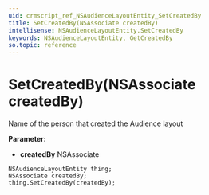 ```yaml
---
uid: crmscript_ref_NSAudienceLayoutEntity_SetCreatedBy
title: SetCreatedBy(NSAssociate createdBy)
intellisense: NSAudienceLayoutEntity.SetCreatedBy
keywords: NSAudienceLayoutEntity, GetCreatedBy
so.topic: reference
---
```


# SetCreatedBy(NSAssociate createdBy)

Name of the person that created the Audience layout

**Parameter:** 
* **createdBy** NSAssociate

```crmscript
NSAudienceLayoutEntity thing;
NSAssociate createdBy;
thing.SetCreatedBy(createdBy);
```

